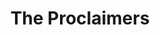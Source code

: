 ---
title: "The Proclaimers"
summary: "Formed: 1986 in Edinburgh, Scotland, United Kingdom Members:"
image: "the-proclaimers.jpg"
apple_music_artist_url: "https://music.apple.com/gb/artist/the-proclaimers/396562"
---